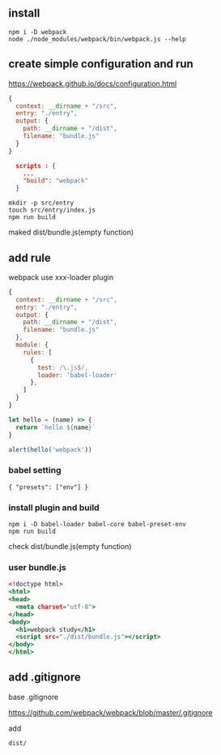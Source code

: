 ## install
```
npm i -D webpack
node ./node_modules/webpack/bin/webpack.js --help
```

## create simple configuration and run

https://webpack.github.io/docs/configuration.html

```webpack.config.js
{
  context: __dirname + "/src",
  entry: "./entry",
  output: {
    path: __dirname + "/dist",
    filename: "bundle.js"
  }
}
```

```package.json
  scripts : {
    ...
    "build": "webpack"
  }
```

```
mkdir -p src/entry
touch src/entry/index.js
npm run build
```

maked dist/bundle.js(empty function)

## add rule

webpack use xxx-loader plugin

```webpack.config.js
{
  context: __dirname + "/src",
  entry: "./entry",
  output: {
    path: __dirname + "/dist",
    filename: "bundle.js"
  },
  module: {
    rules: [
      {
        test: /\.js$/,
        loader: 'babel-loader'
      },
    ]
  }
}
```

```app/entry/index.js
let hello = (name) => {
  return `hello ${name}`
}

alert(hello('webpack'))
```

### babel setting
```.babelrc
{ "presets": ["env"] }
```

### install plugin and build
```
npm i -D babel-loader babel-core babel-preset-env
npm run build
```

check dist/bundle.js(empty function)

### user bundle.js

```index.html
<!doctype html>
<html>
<head>
  <meta charset="utf-8">
</head>
<body>
  <h1>webpack study</h1>
  <script src="./dist/bundle.js"></script>
</body>
</html>
```

## add .gitignore
base .gitignore

https://github.com/webpack/webpack/blob/master/.gitignore

add
```
dist/
```


